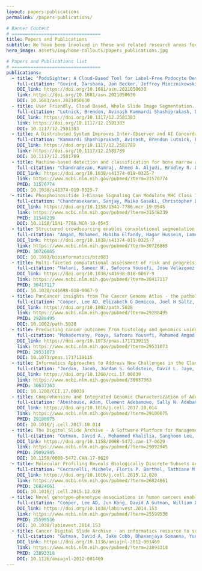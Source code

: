```yaml
---
layout: papers-publications
permalink: /papers-publications/

# Banner Content
# =================================
title: Papers and Publications
subtitle: We have been involved in these and related research areas for several years
hero_image: assets/img/home-callouts/papers_publications.jpg

# Papers and Publications list
# =================================
publications:
  - title: "PodoSighter: A Cloud-Based Tool for Label-Free Podocyte Detection in Kidney Whole Slide Images"
    full-citation: "Govind, Darshana, Jan Becker, Jeffrey Miecznikowski, Avi Rosenberg, Julien Dang, Pierre Louis Tharaux, Rabi Yacoub, et al. 2021. “PodoSighter: A Cloud-Based Tool for Label-Free Podocyte Detection in Kidney Whole Slide Images.” Journal of the American Society of Nephrology, September, ASN.2021050630."
    DOI_link: https://doi.org/10.1681/asn.2021050630
    link: https://doi.org/10.1681/asn.2021050630
    DOI: 10.1681/asn.2021050630
  - title: User Friendly, Cloud Based, Whole Slide Image Segmentation.
    full-citation: "Lutnick, Brendon, Avinash Kammardi Shashiprakash, David Manthey, and Pinaki Sarder. 2021. “User Friendly, Cloud Based, Whole Slide Image Segmentation.” In Medical Imaging 2021: Digital Pathology, edited by John E. Tomaszewski and Aaron D. Ward. SPIE."
    DOI_link: https://doi.org/10.1117/12.2581383
    link: https://doi.org/10.1117/12.2581383
    DOI: 10.1117/12.2581383
  - title: A Distributed System Improves Inter-Observer and AI Concordance in Annotating Interstitial Fibrosis and Tubular Atrophy.
    full-citation: "Kammardi Shashiprakash, Avinash, Brendon Lutnick, Brandon Ginley, Darshana Govind, Nicholas Lucarelli, Kuang-Yu Jen, Avi Z. Rosenberg, et al. 2021. “A Distributed System Improves Inter-Observer and AI Concordance in Annotating Interstitial Fibrosis and Tubular Atrophy.” In Medical Imaging 2021: Digital Pathology, edited by John E. Tomaszewski and Aaron D. Ward. SPIE."
    DOI_link: https://doi.org/10.1117/12.2581789
    link: https://doi.org/10.1117/12.2581789
    DOI: 10.1117/12.2581789
  - title: Machine-based detection and classification for bone marrow aspirate differential counts - initial development focusing on nonneoplastic cells.
    full-citation: "Chandradevan, Ramraj, Ahmed A. Aljudi, Bradley R. Drumheller, Nilakshan Kunananthaseelan, Mohamed Amgad, David A. Gutman, Lee A. D. Cooper, and David L. Jaye. “Machine-Based Detection and Classification for Bone Marrow Aspirate Differential Counts: Initial Development Focusing on Nonneoplastic Cells.” Laboratory Investigation 100, no. 1 (September 30, 2019): 98–109."
    DOI_link: https://doi.org/10.1038/s41374-019-0325-7
    link: https://www.ncbi.nlm.nih.gov/pubmed/?term=31570774
    PMID: 31570774
    DOI: 10.1038/s41374-019-0325-7
  - title: Phosphoinositide 3-Kinase Signaling Can Modulate MHC Class I and II Expression.
    full-citation: "Chandrasekaran, Sanjay, Maiko Sasaki, Christopher D. Scharer, Haydn T. Kissick, Dillon G. Patterson, Kelly R. Magliocca, John T. Seykora, et al. “Phosphoinositide 3-Kinase Signaling Can Modulate MHC Class I and II Expression.” Molecular Cancer Research 17, no. 12 (September 23, 2019): 2395–2409."
    DOI_link: https://doi.org/10.1158/1541-7786.mcr-19-0545
    link: https://www.ncbi.nlm.nih.gov/pubmed/?term=31548239
    PMID: 31548239
    DOI: 10.1158/1541-7786.MCR-19-0545
  - title: Structured crowdsourcing enables convolutional segmentation of histology images.
    full-citation: "Amgad, Mohamed, Habiba Elfandy, Hagar Hussein, Lamees A Atteya, Mai A T Elsebaie, Lamia S Abo Elnasr, Rokia A Sakr, et al. “Structured Crowdsourcing Enables Convolutional Segmentation of Histology Images.” Edited by Robert Murphy. Bioinformatics 35, no. 18 (February 6, 2019): 3461–67."
    DOI_link: https://doi.org/10.1038/s41374-019-0325-7
    link: https://www.ncbi.nlm.nih.gov/pubmed/?term=30726865
    PMID: 30726865
    DOI: 10.1093/bioinformatics/btz083
  - title: Multi-faceted computational assessment of risk and progression in oligodendroglioma implicates NOTCH and PI3K pathways.
    full-citation: "Halani, Sameer H., Safoora Yousefi, Jose Velazquez Vega, Michael R. Rossi, Zheng Zhao, Fatemeh Amrollahi, Chad A. Holder, et al. “Multi-Faceted Computational Assessment of Risk and Progression in Oligodendroglioma Implicates NOTCH and PI3K Pathways.” Npj Precision Oncology 2, no. 1 (November 6, 2018)."
    DOI_link: https://doi.org/10.1038/s41698-018-0067-9
    link: https://www.ncbi.nlm.nih.gov/pubmed/?term=30417117
    PMID: 30417117
    DOI: 10.1038/s41698-018-0067-9
  - title: PanCancer insights from The Cancer Genome Atlas - the pathologist's perspective.
    full-citation: "Cooper, Lee AD, Elizabeth G Demicco, Joel H Saltz, Reid T Powell, Arvind Rao, and Alexander J Lazar. “PanCancer Insights from The Cancer Genome Atlas: The Pathologist’s Perspective.” The Journal of Pathology 244, no. 5 (February 22, 2018): 512–24."
    DOI_link: https://doi.org/10.1002/path.5028
    link: https://www.ncbi.nlm.nih.gov/pubmed/?term=29288495
    PMID: 29288495
    DOI: 10.1002/path.5028
  - title: Predicting cancer outcomes from histology and genomics using convolutional networks.
    full-citation: "Mobadersany, Pooya, Safoora Yousefi, Mohamed Amgad, David A. Gutman, Jill S. Barnholtz-Sloan, José E. Velázquez Vega, Daniel J. Brat, and Lee A. D. Cooper. “Predicting Cancer Outcomes from Histology and Genomics Using Convolutional Networks.” Proceedings of the National Academy of Sciences 115, no. 13 (March 12, 2018): E2970–79."
    DOI_link: https://doi.org/10.1073/pnas.1717139115
    link: https://www.ncbi.nlm.nih.gov/pubmed/?term=29531073
    PMID: 29531073
    DOI: 10.1073/pnas.1717139115
  - title: Informatics Approaches to Address New Challenges in the Classification of Lymphoid Malignancies.
    full-citation: "Jordan, Jacob, Jordan S. Goldstein, David L. Jaye, Metin Gurcan, Christopher R. Flowers, and Lee A.D. Cooper. “Informatics Approaches to Address New Challenges in the Classification of Lymphoid Malignancies.” JCO Clinical Cancer Informatics, no. 2 (December 2018): 1–9."
    DOI_link: https://doi.org/10.1200/cci.17.00039
    link: https://www.ncbi.nlm.nih.gov/pubmed/30637363
    PMID: 30637363
    DOI: 10.1200/CCI.17.00039
  - title: Comprehensive and Integrated Genomic Characterization of Adult Soft Tissue Sarcomas.
    full-citation: "Abeshouse, Adam, Clement Adebamowo, Sally N. Adebamowo, Rehan Akbani, Teniola Akeredolu, Adrian Ally, Matthew L. Anderson, et al. “Comprehensive and Integrated Genomic Characterization of Adult Soft Tissue Sarcomas.” Cell 171, no. 4 (November 2017): 950–965.e28."
    DOI_link: https://doi.org/10.1016/j.cell.2017.10.014
    link: https://www.ncbi.nlm.nih.gov/pubmed/?term=29100075
    PMID: 29100075
    DOI: 10.1016/j.cell.2017.10.014
  - title: The Digital Slide Archive - A Software Platform for Management, Integration, and Analysis of Histology for Cancer Research.
    full-citation: "Gutman, David A., Mohammed Khalilia, Sanghoon Lee, Michael Nalisnik, Zach Mullen, Jonathan Beezley, Deepak R. Chittajallu, David Manthey, and Lee A.D. Cooper. “The Digital Slide Archive: A Software Platform for Management, Integration, and Analysis of Histology for Cancer Research.” Cancer Research 77, no. 21 (October 31, 2017): e75–78."
    DOI_link: https://doi.org/10.1158/0008-5472.can-17-0629
    link: https://www.ncbi.nlm.nih.gov/pubmed/?term=29092945
    PMID: 29092945
    DOI: 10.1158/0008-5472.CAN-17-0629
  - title: Molecular Profiling Reveals Biologically Discrete Subsets and Pathways of Progression in Diffuse Glioma.
    full-citation: "Ceccarelli, Michele, Floris P. Barthel, Tathiane M. Malta, Thais S. Sabedot, Sofie R. Salama, Bradley A. Murray, Olena Morozova, et al. “Molecular Profiling Reveals Biologically Discrete Subsets and Pathways of Progression in Diffuse Glioma.” Cell 164, no. 3 (January 2016): 550–63."
    DOI_link: https://doi.org/10.1016/j.cell.2015.12.028
    link: https://www.ncbi.nlm.nih.gov/pubmed/?term=26824661
    PMID: 26824661
    DOI: 10.1016/j.cell.2015.12.028
  - title: Novel genotype-phenotype associations in human cancers enabled by advanced molecular platforms and computational analysis of whole slide images.
    full-citation: "Cooper, Lee AD, Jun Kong, David A Gutman, William D Dunn, Michael Nalisnik, and Daniel J Brat. “Novel Genotype-Phenotype Associations in Human Cancers Enabled by Advanced Molecular Platforms and Computational Analysis of Whole Slide Images.” Laboratory Investigation 95, no. 4 (January 19, 2015): 366–76."
    DOI_link: https://doi.org/10.1038/labinvest.2014.153
    link: https://www.ncbi.nlm.nih.gov/pubmed/?term=25599536
    PMID: 25599536
    DOI: 10.1038/labinvest.2014.153
  - title: Cancer Digital Slide Archive - an informatics resource to support integrated in silico analysis of TCGA pathology data.
    full-citation: "Gutman, David A, Jake Cobb, Dhananjaya Somanna, Yuna Park, Fusheng Wang, Tahsin Kurc, Joel H Saltz, Daniel J Brat, Lee A D Cooper, and Jun Kong. “Cancer Digital Slide Archive: An Informatics Resource to Support Integrated in Silico Analysis of TCGA Pathology Data.” Journal of the American Medical Informatics Association 20, no. 6 (November 2013): 1091–98."
    DOI_link: https://doi.org/10.1136/amiajnl-2012-001469
    link: https://www.ncbi.nlm.nih.gov/pubmed/?term=23893318
    PMID: 23893318
    DOI: 10.1136/amiajnl-2012-001469
---
```

